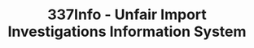 ---
bigquery: https://console.cloud.google.com/bigquery?p=patents-public-data&d=usitc_investigations&page=dataset&project=sheets-management-319211
citation: US International Trade Commission 337Info Unfair Import Investigations Information
  System
contributors: US International Trade Comission
cost: None
description: US International Trade Commission 337Info Unfair Import Investigations
  Information System contains data on investigations done under Section 337. Section
  337 declares the infringement of certain statutory intellectual property rights
  and other forms of unfair competition in import trade to be unlawful practices.
  Most Section 337 investigations involve allegations of patent or registered trademark
  infringement.
documentation: FAQ and tutorial available on the site
last_edit: 04/12/2022, 20:31:54
location: https://pubapps2.usitc.gov/337external/
maintained_by: US International Trade Comission
schema_fields:
- currentActiveALJ
- ouiiParticipation
- dateCreated
- teoIdIssueDate
- lastUpdated
- publication_number
- patentNumbers
- docketNo
- finalIdOnViolationIssue
- markmanHearing
- internalRemand
- htsNumbers
- endDateMarkmanHearing
- finalDetViolation
- issueDateOtherNonFinal
- targetDate
- cafcAppeals
- title
- investigationNo
- copyrightNumbers
- respondent
- aljAssigned
- currentStatus
- scheduledEndDateEvidHear
- id
- startDateMarkmanHearing
- actualEndDateEvidHear
- investigationTermDate
- patentNumber
- dateOfPublicationFrNotice
- teoIdDueDate
- teoReliefGranted
- scheduledStartDateEvidHear
- ouiiAttorney
- actualStartDateEvidHear
- investigationType
- dateComplaintFiled
- invUnfairAct
- finalDetNoViolation
- gcAttorney
- trademarkNumbers
- complainant
- teoProceedingInvolved
- finalIdOnViolationDue
shortname: unfair_import_investigations
tags:
- import
- legal
- trade
timeframe: 2008-2021 (prior to 2008 downloadable as a JSON file)
title: 337Info - Unfair Import Investigations Information System
uuid: 2721f5ec-e599-4890-9265-9706719fc71e
---